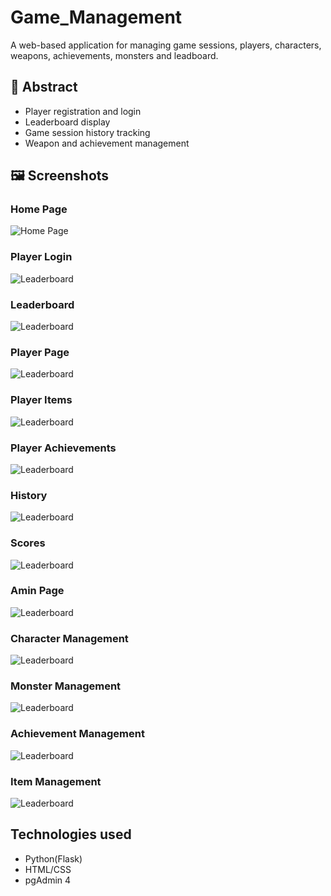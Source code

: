 # Game_Management

A web-based application for managing game sessions, players, characters, weapons, achievements, monsters and leadboard.

## 🚀 Abstract

- Player registration and login
- Leaderboard display
- Game session history tracking
- Weapon and achievement management

## 🖼️ Screenshots
### Home Page
![Home Page](https://github.com/lekimphu0209/game_management/tree/main/photos/players/homepage.png)

### Player Login
![Leaderboard](photos\players\login.png)


### Leaderboard
![Leaderboard](photos\players\leaderboard.png)

### Player Page
![Leaderboard](photos\players\player_displace.png)


### Player Items
![Leaderboard](photos\players\player_items.png)


### Player Achievements
![Leaderboard](photos\players\player_achievements.png)



### History
![Leaderboard](photos\players\history.png)


### Scores
![Leaderboard](photos\players\player_score.png)


### Amin Page
![Leaderboard](photos\admin\homepage.png)

### Character Management
![Leaderboard](photos\admin\character.png)


### Monster Management
![Leaderboard](photos\admin\monster.png)

### Achievement Management
![Leaderboard](photos\admin\achievement.png)


### Item Management
![Leaderboard](photos\admin\used_number.png)



## Technologies used
- Python(Flask)
- HTML/CSS
- pgAdmin 4
